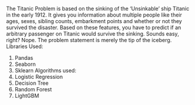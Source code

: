 ﻿The Titanic Problem is based on the sinking of the ‘Unsinkable’ ship Titanic in the early 1912. It gives you information about multiple people like their ages, sexes, sibling counts, embarkment points and whether or not they survived the disaster. Based on these features, you have to predict if an arbitrary passenger on Titanic would survive the sinking.
Sounds easy, right?
Nope.
The problem statement is merely the tip of the iceberg.
Libraries Used:
1. Pandas
2. Seaborn
3. Sklearn
Algorithms used:
1. Logistic Regression
2. Decision Tree
3. Random Forest
4. LightGBM
